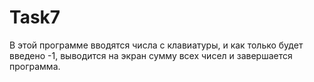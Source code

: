 # Task7
В этой программе вводятся числа с клавиатуры, и как только будет введено -1, выводится на экран сумму всех чисел и завершается программа.